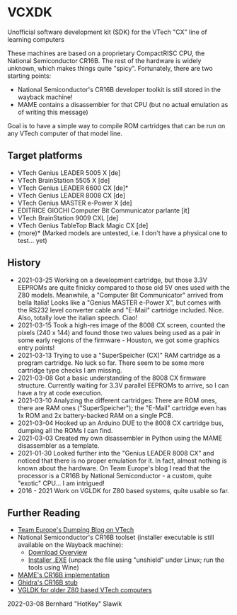 # VCXDK
Unofficial software development kit (SDK) for the VTech "CX" line of learning computers

These machines are based on a proprietary CompactRISC CPU, the National Semiconductor CR16B. The rest of the hardware is widely unknown, which makes things quite "spicy".
Fortunately, there are two starting points:
* National Semiconductor's CR16B developer toolkit is still stored in the wayback machine!
* MAME contains a disassembler for that CPU (but no actual emulation as of writing this message)

Goal is to have a simple way to compile ROM cartridges that can be run on any VTech computer of that model line.

## Target platforms
* VTech Genius LEADER 5005 X [de]
* VTech BrainStation 5505 X [de]
* VTech Genius LEADER 6600 CX [de]*
* VTech Genius LEADER 8008 CX [de]
* VTech Genius MASTER e-Power X [de]
* EDITRICE GIOCHI Computer Bit Communicator parlante [it]
* VTech BrainStation 9009 CXL [de]
* VTech Genius TableTop Black Magic CX [de]
* (more)*
(Marked models are untested, i.e. I don't have a physical one to test... yet)


## History
* 2021-03-25 Working on a development cartridge, but those 3.3V EEPROMs are quite finicky compared to those old 5V ones used with the Z80 models. Meanwhile, a "Computer Bit Communicator" arrived from bella Italia! Looks like a "Genius MASTER e-Power X", but comes with the RS232 level converter cable and "E-Mail" cartridge included. Nice. Also, totally love the italian speech. Ciao!
* 2021-03-15 Took a high-res image of the 8008 CX screen, counted the pixels (240 x 144) and found those two values being used as a pair in some early regions of the firmware - Houston, we got some graphics entry points!
* 2021-03-13 Trying to use a "SuperSpeicher (CX)" RAM cartridge as a program cartridge. No luck so far. There seem to be some more cartridge type checks I am missing.
* 2021-03-08 Got a basic understanding of the 8008 CX firmware structure. Currently waiting for 3.3V parallel EEPROMs to arrive, so I can have a try at code execution.
* 2021-03-10 Analyzing the different cartridges: There are ROM ones, there are RAM ones ("SuperSpeicher"); the "E-Mail" cartridge even has 1x ROM and 2x battery-backed RAM on a single PCB.
* 2021-03-04 Hooked up an Arduino DUE to the 8008 CX cartridge bus, dumping all the ROMs I can find.
* 2021-03-03 Created my own disassembler in Python using the MAME disassembler as a template.
* 2021-01-30 Looked further into the "Genius LEADER 8008 CX" and noticed that there is no proper emulation for it. In fact, almost nothing is known about the hardware. On Team Europe's blog I read that the processor is a CR16B by National Semiconductor - a custom, quite "exotic" CPU... I am intrigued!
* 2016 - 2021 Work on VGLDK for Z80 based systems, quite usable so far.

## Further Reading
* [Team Europe's Dumping Blog on VTech](https://team-europe.blogspot.com/2017/03/decapping-is-fun-world-3.html)
* National Semiconductor's CR16B toolset (installer executable is still available on the Wayback machine):
  * [Download Overview](https://web.archive.org/web/20040530110107/http://www.national.com/appinfo/compactrisc/0,3303,838,00.html)
  * [Installer .EXE](https://web.archive.org/web/20040530110107/http://www.national.com/appinfo/compactrisc/files/CR16C31.exe) (unpack the file using "unshield" under Linux; run the tools using Wine)
* [MAME's CR16B implementation](https://github.com/mamedev/mame/tree/master/src/devices/cpu/cr16b)
* [Ghidra's CR16B stub](https://github.com/NationalSecurityAgency/ghidra/blob/master/Ghidra/Processors/CR16/data/languages/CR16B.sinc)
* [VGLDK for older Z80 based VTech computers](https://github.com/hotkeymuc/vgldk)

2022-03-08 Bernhard "HotKey" Slawik
